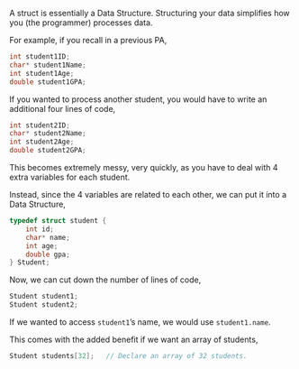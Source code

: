A struct is essentially a Data Structure. Structuring your data simplifies how you (the programmer) processes data.

For example, if you recall in a previous PA,
```c
int student1ID;
char* student1Name;
int student1Age;
double student1GPA;
```

If you wanted to process another student, you would have to write an additional four lines of code,
```c
int student2ID;
char* student2Name;
int student2Age;
double student2GPA;
```

This becomes extremely messy, very quickly, as you have to deal with 4 extra variables for each student.

Instead, since the 4 variables are related to each other, we can put it into a Data Structure,
```c
typedef struct student {
    int id;
    char* name;
    int age;
    double gpa;
} Student;
```

Now, we can cut down the number of lines of code,
```c
Student student1;
Student student2;
```

If we wanted to access `student1`’s name, we would use `student1.name`.

This comes with the added benefit if we want an array of students,
```c
Student students[32];	// Declare an array of 32 students.
```
